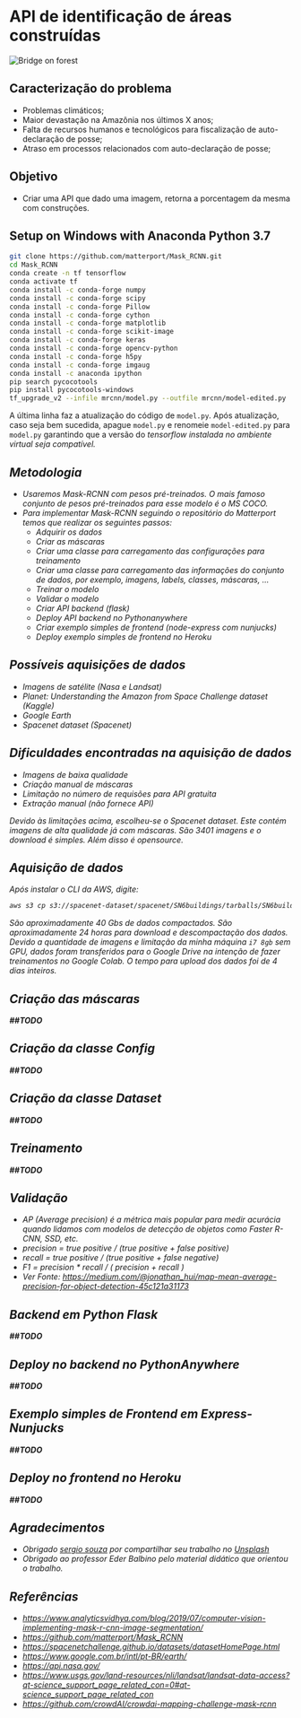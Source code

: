 # API de identificação de áreas construídas

![Bridge on forest](https://images.unsplash.com/photo-1562939568-91cdb83881ca?ixlib=rb-1.2.1&ixid=eyJhcHBfaWQiOjEyMDd9&auto=format&fit=crop&w=900&h=300&q=80)

## Caracterização do problema
- Problemas climáticos;
- Maior devastação na Amazônia nos últimos X anos;
- Falta de recursos humanos e tecnológicos para fiscalização de auto-declaração de posse;
- Atraso em processos relacionados com auto-declaração de posse;

## Objetivo
- Criar uma API que dado uma imagem, retorna a porcentagem da mesma com construções.

## Setup on Windows with Anaconda Python 3.7
```bash
git clone https://github.com/matterport/Mask_RCNN.git
cd Mask_RCNN
conda create -n tf tensorflow
conda activate tf
conda install -c conda-forge numpy
conda install -c conda-forge scipy
conda install -c conda-forge Pillow
conda install -c conda-forge cython
conda install -c conda-forge matplotlib
conda install -c conda-forge scikit-image
conda install -c conda-forge keras
conda install -c conda-forge opencv-python
conda install -c conda-forge h5py
conda install -c conda-forge imgaug
conda install -c anaconda ipython
pip search pycocotools
pip install pycocotools-windows
tf_upgrade_v2 --infile mrcnn/model.py --outfile mrcnn/model-edited.py
```

A última linha faz a atualização do código de `model.py`. Após atualização, caso seja bem sucedida, apague `model.py` e renomeie `model-edited.py` para `model.py` garantindo que a versão do <i>tensorflow<i> instalada no ambiente virtual seja compatível.

## Metodologia

- Usaremos Mask-RCNN com pesos pré-treinados. O mais famoso conjunto de pesos pré-treinados para esse modelo é o MS COCO. 
- Para implementar Mask-RCNN seguindo o repositório do Matterport temos que realizar os seguintes passos:
    - Adquirir os dados
    - Criar as máscaras
    - Criar uma classe para carregamento das configurações para treinamento
    - Criar uma classe para carregamento das informações do conjunto de dados, por exemplo, imagens, labels, classes, máscaras, ...
    - Treinar o modelo
    - Validar o modelo
    - Criar API backend (flask)
    - Deploy API backend no Pythonanywhere
    - Criar exemplo simples de frontend (node-express com nunjucks)
    - Deploy exemplo simples de frontend no Heroku

## Possíveis aquisições de dados
- Imagens de satélite (Nasa e Landsat)
- Planet: Understanding the Amazon from Space Challenge dataset (Kaggle)
- Google Earth
- Spacenet dataset (Spacenet)

## Dificuldades encontradas na aquisição de dados
- Imagens de baixa qualidade
- Criação manual de máscaras
- Limitação no número de requisões para API gratuita
- Extração manual (não fornece API)

Devido às limitações acima, escolheu-se o Spacenet dataset. Este contém imagens de alta qualidade já com máscaras. São 3401 imagens e o download é simples. Além disso é opensource.

## Aquisição de dados
Após instalar o CLI da AWS, digite:

```bash
aws s3 cp s3://spacenet-dataset/spacenet/SN6buildings/tarballs/SN6buildingsAOI11Rotterdamtrain.tar.gz .
```

São aproximadamente 40 Gbs de dados compactados. São aproximadamente 24 horas para download e descompactação dos dados. Devido a quantidade de imagens e limitação da minha máquina `i7 8gb` sem GPU, dados foram transferidos para o Google Drive na intenção de fazer treinamentos no Google Colab. O tempo para upload dos dados foi de 4 dias inteiros.

## Criação das máscaras 
***##TODO***

## Criação da classe Config
***##TODO***

## Criação da classe Dataset
***##TODO***
## Treinamento
***##TODO***

## Validação

- AP (Average precision) é a métrica mais popular para medir acurácia quando lidamos com modelos de detecção de objetos como Faster R-CNN, SSD, etc.
- precision = true positive / (true positive + false positive)
- recall = true positive /  (true positive + false negative)
- F1 = precision * recall / ( precision + recall )
- Ver Fonte: https://medium.com/@jonathan_hui/map-mean-average-precision-for-object-detection-45c121a31173

## Backend em Python Flask
***##TODO***

## Deploy no backend no PythonAnywhere
***##TODO***

## Exemplo simples de Frontend em Express-Nunjucks
***##TODO***

## Deploy no frontend no Heroku
***##TODO***

## Agradecimentos
- Obrigado <a href="https://unsplash.com/@serjosoza?utm_source=unsplash&amp;utm_medium=referral&amp;utm_content=creditCopyText">sergio souza</a> por compartilhar seu trabalho no <a href="https://unsplash.com/s/photos/amazon-rainforest?utm_source=unsplash&amp;utm_medium=referral&amp;utm_content=creditCopyText">Unsplash</a></span>
- Obrigado ao professor Eder Balbino pelo material didático que orientou o trabalho.

## Referências
- https://www.analyticsvidhya.com/blog/2019/07/computer-vision-implementing-mask-r-cnn-image-segmentation/
- https://github.com/matterport/Mask_RCNN
- https://spacenetchallenge.github.io/datasets/datasetHomePage.html
- https://www.google.com.br/intl/pt-BR/earth/
- https://api.nasa.gov/
- https://www.usgs.gov/land-resources/nli/landsat/landsat-data-access?qt-science_support_page_related_con=0#qt-science_support_page_related_con
- https://github.com/crowdAI/crowdai-mapping-challenge-mask-rcnn

